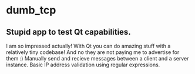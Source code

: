 # dumb_tcp
Stupid app to test Qt capabilities.
--
I am so impressed actually! With Qt you can do amazing stuff with a relatively tiny codebase! And no they are not paying me to advertise for them :)
Manually send and recieve messages between a client and a server instance. Basic IP address validation using regular expressions.
